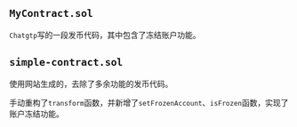 ## `MyContract.sol`

`Chatgtp`写的一段发币代码，其中包含了冻结账户功能。



## `simple-contract.sol`

使用网站生成的，去除了多余功能的发币代码。

手动重构了`transform`函数，并新增了`setFrozenAccount`、`isFrozen`函数，实现了账户冻结功能。